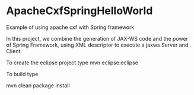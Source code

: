 ApacheCxfSpringHelloWorld
=========================

Example of using apache cxf with Spring framework

In this project, we combine the generation of JAX-WS code and the power of Spring Framework,
using XML descriptor to execute a jaxws Server and Client.

To create the eclipse project type
mvn eclipse:eclipse

To build type

mvn clean package install

